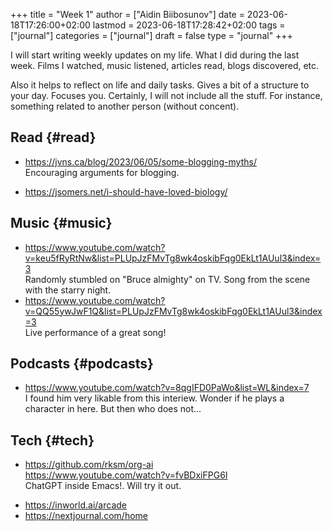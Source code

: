 +++
title = "Week 1"
author = ["Aidin Biibosunov"]
date = 2023-06-18T17:26:00+02:00
lastmod = 2023-06-18T17:28:42+02:00
tags = ["journal"]
categories = ["journal"]
draft = false
type = "journal"
+++

I will start writing weekly updates on my life. What I did during the last week. Films I watched, music listened, articles read, blogs discovered, etc.

Also it helps to reflect on life and daily tasks. Gives a bit of a structure to your day. Focuses you.
Certainly, I will not include all the stuff. For instance, something related to another person (without concent).


## Read {#read}

-   <https://jvns.ca/blog/2023/06/05/some-blogging-myths/> <br />
    Encouraging arguments for blogging.

-   <https://jsomers.net/i-should-have-loved-biology/>


## Music {#music}

-   <https://www.youtube.com/watch?v=keu5fRyRtNw&list=PLUpJzFMvTg8wk4oskibFqg0EkLt1AUul3&index=3> <br />
    Randomly stumbled on "Bruce almighty" on TV. Song from the scene with the starry night.
-   <https://www.youtube.com/watch?v=QQ55ywJwF1Q&list=PLUpJzFMvTg8wk4oskibFqg0EkLt1AUul3&index=3> <br />
    Live performance of a great song!


## Podcasts {#podcasts}

-   <https://www.youtube.com/watch?v=8qgIFD0PaWo&list=WL&index=7> <br />
    I found him very likable from this interiew. Wonder if he plays a character in here. But then who does not...


## Tech {#tech}

-   <https://github.com/rksm/org-ai> <br />
    <https://www.youtube.com/watch?v=fvBDxiFPG6I> <br />
      ChatGPT inside Emacs!. Will try it out. <br />

<!--listend-->

-   <https://inworld.ai/arcade>
-   <https://nextjournal.com/home>